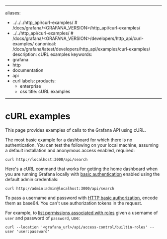 -----

aliases:

- ../../../http\_api/curl-examples/ \# /docs/grafana/\<GRAFANA\_VERSION\>/http\_api/curl-examples/
- ../../http\_api/curl-examples/ \# /docs/grafana/\<GRAFANA\_VERSION\>/developers/http\_api/curl-examples/
  canonical: /docs/grafana/latest/developers/http\_api/examples/curl-examples/
  description: cURL examples
  keywords:
- grafana
- http
- documentation
- api
- curl
  labels:
  products:
  - enterprise
  - oss
    title: cURL examples

-----

# cURL examples

This page provides examples of calls to the Grafana API using cURL.

The most basic example for a dashboard for which there is no authentication. You can test the following on your local machine, assuming a default installation and anonymous access enabled, required:

    curl http://localhost:3000/api/search

Here's a cURL command that works for getting the home dashboard when you are running Grafana locally with [basic authentication](/docs/grafana/latest/setup-grafana/configure-security/configure-authentication/#basic-auth) enabled using the default admin credentials:

    curl http://admin:admin@localhost:3000/api/search

To pass a username and password with [HTTP basic authorization](/docs/grafana/latest/administration/roles-and-permissions/access-control/manage-rbac-roles/), encode them as base64.
You can't use authorization tokens in the request.

For example, to [list permissions associated with roles](/docs/grafana/latest/administration/roles-and-permissions/access-control/manage-rbac-roles/) given a username of `user` and password of `password`, use:

    curl --location '<grafana_url>/api/access-control/builtin-roles' --user 'user:password'
